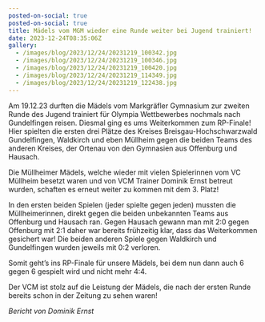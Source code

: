 ```yaml
---
posted-on-social: true
posted-on-social: true
title: Mädels vom MGM wieder eine Runde weiter bei Jugend trainiert!
date: 2023-12-24T08:35:06Z
gallery:
  - /images/blog/2023/12/24/20231219_100342.jpg
  - /images/blog/2023/12/24/20231219_100346.jpg
  - /images/blog/2023/12/24/20231219_100420.jpg
  - /images/blog/2023/12/24/20231219_114349.jpg
  - /images/blog/2023/12/24/20231219_122438.jpg
---
```


Am 19.12.23 durften die Mädels vom Markgräfler Gymnasium zur zweiten
Runde des Jugend trainiert für Olympia Wettbewerbes nochmals nach
Gundelfingen reisen. Diesmal ging es ums Weiterkommen zum RP-Finale!
Hier spielten die ersten drei Plätze des Kreises
Breisgau-Hochschwarzwald Gundelfingen, Waldkirch und eben Müllheim gegen
die beiden Teams des anderen Kreises, der Ortenau von den Gymnasien aus
Offenburg und Hausach.

Die Müllheimer Mädels, welche wieder mit vielen Spielerinnen vom VC
Müllheim besetzt waren und von VCM Trainer Dominik Ernst betreut wurden,
schaften es erneut weiter zu kommen mit dem 3. Platz!

In den ersten beiden Spielen (jeder spielte gegen jeden) mussten die
Müllheimerinnen, direkt gegen die beiden unbekannten Teams aus Offenburg
und Hausach ran. Gegen Hausach gewann man mit 2:0 gegen Offenburg mit
2:1 daher war bereits frühzeitig klar, dass das Weiterkommen gesichert
war! Die beiden anderen Spiele gegen Waldkirch und Gundelfingen wurden
jeweils mit 0:2 verloren.

Somit geht’s ins RP-Finale für unsere Mädels, bei dem nun dann auch 6
gegen 6 gespielt wird und nicht mehr 4:4.

Der VCM ist stolz auf die Leistung der Mädels, die nach der ersten Runde
bereits schon in der Zeitung zu sehen waren!

<i>Bericht von Dominik Ernst</i>
